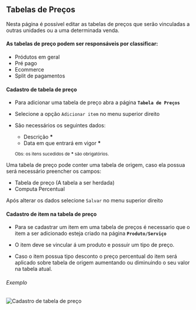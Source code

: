 ## Tabelas de Preços

Nesta página é possível editar as tabelas de preços que serão vinculadas a outras unidades ou a uma determinada venda.

#### As tabelas de preço podem ser responsáveis por classificar:
- Pródutos em geral
- Pré pago
- Ecommerce
- Split de pagamentos

#### Cadastro de tabela de preço
- Para adicionar uma tabela de preço abra a página **`Tabela de Preços`**
- Selecione a opção `Adicionar item` no menu superior direito
- São necessários os seguintes dados:
  - Descrição **\***
  - Data em que entrará em vigor **\***
  
  <sub>Obs: os itens sucedidos de **\*** são obrigatórios.</sub>

Uma tabela de preço pode conter uma tabela de origem, caso ela possua será necessário preencher os campos:

- Tabela de preço (A tabela a ser herdada)
- Computa Percentual

Após alterar os dados selecione `Salvar` no menu superior direito

#### Cadastro de item na tabela de preço

- Para se cadastrar um item em uma tabela de preços é necessario que o item a ser adicionado esteja criado na página **`Produto/Serviço`**

- O item deve se vincular á um produto e possuir um tipo de preço.

- Caso o item possua tipo desconto o  preço percentual do item será aplicado sobre tabela de origem aumentando ou diminuindo o seu valor na tabela atual.

###### Exemplo

![Cadastro de tabela de preço](/ui/assets/fluxos-de-cadastro/fluxo-tabela-de-precos.gif)